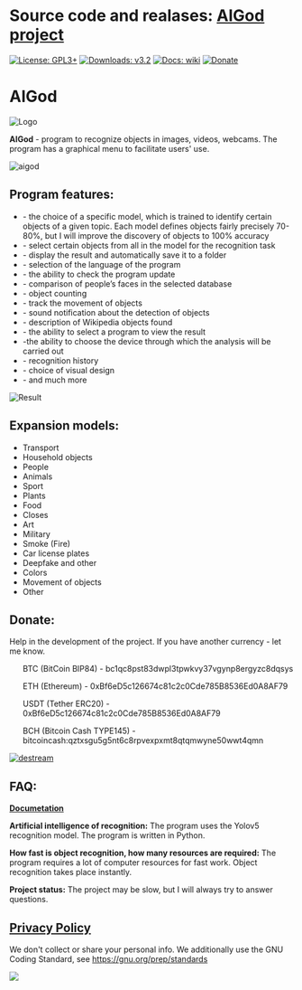 # Source code and realases: **[AIGod project](https://codeberg.org/krolaper/aigod/)**

[![License: GPL3+](https://img.shields.io/badge/License-GPL3+-blue.svg?style=flat-square)](https://www.gnu.org/licenses/gpl-3.0.en.html)
	[![Downloads: v3.2](https://img.shields.io/badge/downloads-v3.2-br)](https://codeberg.org/krolaper/aigod/releases/tag/aigod_v3-2)
	[![Docs: wiki](https://img.shields.io/badge/docs-wiki-yellow)](https://codeberg.org/krolaper/aigod/wiki)
	[![Donate](https://img.shields.io/badge/donate-%2412345-red)](https://destream.net/live/krolaper/donate)
	
# AIGod
	
![Logo](https://codeberg.org/krolaper/aigod/raw/branch/main/aigod.ico)
	
**AIGod**  - program to recognize objects in images, videos, webcams. The program has a graphical menu to facilitate users' use.
	
![aigod](https://codeberg.org/krolaper/aigod/raw/commit/2c8a20ba1ff378f8dea08f1a5bfcaadc65094055/.codeberg/AIGod-reklam.jpg)
	
## **Program features:**
<ul>
	   <li> - the choice of a specific model, which is trained to identify certain objects of a given topic. Each model defines objects fairly precisely 70-80%, but I will improve the discovery of objects to 100% accuracy</li>
	   <li> - select certain objects from all in the model for the recognition task</li>
	   <li> - display the result and automatically save it to a folder</li>
	   <li> - selection of the language of the program</li>
	   <li> - the ability to check the program update</li>
	   <li> - comparison of people’s faces in the selected database</li>
	   <li> - object counting</li>
	   <li> - track the movement of objects</li>
	   <li> - sound notification about the detection of objects</li>
	   <li> - description of Wikipedia objects found</li>
	   <li> - the ability to select a program to view the result</li>
	   <li> -the ability to choose the device through which the analysis will be carried out</li>
	   <li> - recognition history</li>
	   <li> - choice of visual design</li>
	   <li> - and much more</li>
</ul>
	
![Result](https://codeberg.org/krolaper/aigod/raw/branch/main/test.jpeg)
	
## **Expansion models:**
<ul>
	    <li>Transport</li>
	    <li>Household objects</li>
	    <li>People</li>
	    <li>Animals</li>
	    <li>Sport</li>
	    <li>Plants</li>
	    <li>Food</li>
	    <li>Closes</li>
	    <li>Art</li>
	    <li>Military</li>
	    <li>Smoke (Fire)</li>
	    <li>Car license plates</li>
	    <li>Deepfake and other</li>
	    <li>Colors</li>
	    <li>Movement of objects</li>
	    <li>Other</li>
</ul>
	
## **Donate:**
Help in the development of the project. If you have another currency - let me know.
<ul>BTC (BitCoin BIP84) - bc1qc8pst83dwpl3tpwkvy37vgynp8ergyzc8dqsys</ul>
	<ul>ETH (Ethereum) - 0xBf6eD5c126674c81c2c0Cde785B8536Ed0A8AF79</ul>
	<ul>USDT (Tether ERC20) - 0xBf6eD5c126674c81c2c0Cde785B8536Ed0A8AF79</ul>
	<ul>BCH (Bitcoin Cash TYPE145) - bitcoincash:qztxsgu5g5nt6c8rpvexpxmt8qtqmwyne50wwt4qmn</ul>

[![destream](https://destream.net/bundles/pages/assets/43d2e394a749e8ab6cb4.png)](https://destream.net/live/krolaper/donate)
	
## **FAQ:**
**[Documetation](https://codeberg.org/krolaper/aigod/wiki/Software-usage-documentation)**
	
**Artificial intelligence of recognition:**
The program uses the Yolov5 recognition model. The program is written in Python.
	
**How fast is object recognition, how many resources are required:**
The program requires a lot of computer resources for fast work. Object recognition takes place instantly.
	
**Project status:**
The project may be slow, but I will always try to answer questions.
	
## **[Privacy Policy](https://codeberg.org/krolaper/aigod/src/branch/main/LICENSE)**
We don't collect or share your personal info.
We additionally use the GNU Coding Standard, see https://gnu.org/prep/standards
	
<a href="https://codeberg.org/krolaper/aigod/src/branch/main/LICENSE"> <img src="https://gnu.org/graphics/gplv3-88x31.png"> </a>
